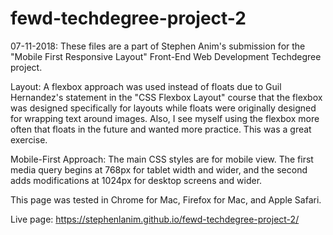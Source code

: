 # fewd-techdegree-project-2

07-11-2018: These files are a part of Stephen Anim's submission for the "Mobile First Responsive Layout" Front-End Web Development Techdegree project.

Layout: A flexbox approach was used instead of floats due to Guil Hernandez's statement in the "CSS Flexbox Layout" course that the flexbox was designed specifically for layouts while floats were originally designed for wrapping text around images. Also, I see myself using the flexbox more often that floats in the future and wanted more practice. This was a great exercise.

Mobile-First Approach: The main CSS styles are for mobile view. The first media query begins at 768px for tablet width and wider, and the second adds modifications at 1024px for desktop screens and wider.

This page was tested in Chrome for Mac, Firefox for Mac, and Apple Safari.

Live page: https://stephenlanim.github.io/fewd-techdegree-project-2/
